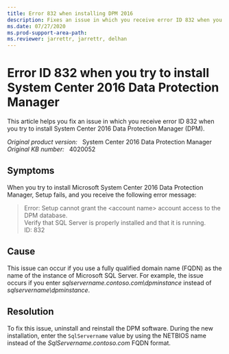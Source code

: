 ```yaml
---
title: Error 832 when installing DPM 2016
description: Fixes an issue in which you receive error ID 832 when you try to install System Center 2016 Data Protection Manager. 
ms.date: 07/27/2020
ms.prod-support-area-path:
ms.reviewer: jarrettr, jarrettr, delhan
---
```

# Error ID 832 when you try to install System Center 2016 Data Protection Manager

This article helps you fix an issue in which you receive error ID 832 when you try to install System Center 2016 Data Protection Manager (DPM).

_Original product version:_ &nbsp; System Center 2016 Data Protection Manager  
_Original KB number:_ &nbsp; 4020052

## Symptoms

When you try to install Microsoft System Center 2016 Data Protection Manager, Setup fails, and you receive the following error message:

> Error: Setup cannot grant the \<account name> account access to the DPM database.  
> Verify that SQL Server is properly installed and that it is running.  
> ID: 832

## Cause

This issue can occur if you use a fully qualified domain name (FQDN) as the name of the instance of Microsoft SQL Server. For example, the issue occurs if you enter *sqlservername.contoso.com\dpminstance* instead of *sqlservername\dpminstance*.

## Resolution

To fix this issue, uninstall and reinstall the DPM software. During the new installation, enter the `SqlServername` value by using the NETBIOS name instead of the *SqlServername.contoso.com* FQDN format.
